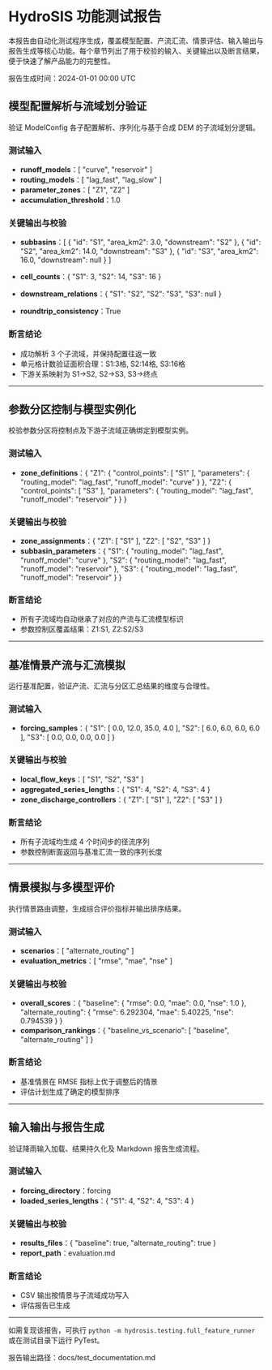 # HydroSIS 功能测试报告

本报告由自动化测试程序生成，覆盖模型配置、产流汇流、情景评估、输入输出与报告生成等核心功能。每个章节列出了用于校验的输入、关键输出以及断言结果，便于快速了解产品能力的完整性。

报告生成时间：2024-01-01 00:00 UTC

## 模型配置解析与流域划分验证

验证 ModelConfig 各子配置解析、序列化与基于合成 DEM 的子流域划分逻辑。


### 测试输入

- **runoff_models**：[
  "curve",
  "reservoir"
]
- **routing_models**：[
  "lag_fast",
  "lag_slow"
]
- **parameter_zones**：[
  "Z1",
  "Z2"
]
- **accumulation_threshold**：1.0


### 关键输出与校验

- **subbasins**：[
  {
    "id": "S1",
    "area_km2": 3.0,
    "downstream": "S2"
  },
  {
    "id": "S2",
    "area_km2": 14.0,
    "downstream": "S3"
  },
  {
    "id": "S3",
    "area_km2": 16.0,
    "downstream": null
  }
]
- **cell_counts**：{
  "S1": 3,
  "S2": 14,
  "S3": 16
}
- **downstream_relations**：{
  "S1": "S2",
  "S2": "S3",
  "S3": null
}

- **roundtrip_consistency**：True

### 断言结论

- 成功解析 3 个子流域，并保持配置往返一致
- 单元格计数验证面积合理：S1:3格, S2:14格, S3:16格
- 下游关系映射为 S1->S2, S2->S3, S3->终点

---

## 参数分区控制与模型实例化

校验参数分区将控制点及下游子流域正确绑定到模型实例。

### 测试输入

- **zone_definitions**：{
  "Z1": {
    "control_points": [
      "S1"
    ],
    "parameters": {
      "routing_model": "lag_fast",
      "runoff_model": "curve"
    }
  },
  "Z2": {
    "control_points": [
      "S3"
    ],
    "parameters": {
      "routing_model": "lag_fast",
      "runoff_model": "reservoir"
    }
  }
}

### 关键输出与校验

- **zone_assignments**：{
  "Z1": [
    "S1"
  ],
  "Z2": [
    "S2",
    "S3"
  ]
}
- **subbasin_parameters**：{
  "S1": {
    "routing_model": "lag_fast",
    "runoff_model": "curve"
  },
  "S2": {
    "routing_model": "lag_fast",
    "runoff_model": "reservoir"
  },
  "S3": {
    "routing_model": "lag_fast",
    "runoff_model": "reservoir"
  }
}

### 断言结论

- 所有子流域均自动继承了对应的产流与汇流模型标识
- 参数控制区覆盖结果：Z1:S1, Z2:S2/S3


---

## 基准情景产流与汇流模拟

运行基准配置，验证产流、汇流与分区汇总结果的维度与合理性。

### 测试输入

- **forcing_samples**：{
  "S1": [
    0.0,
    12.0,
    35.0,
    4.0
  ],
  "S2": [
    6.0,
    6.0,
    6.0,
    6.0
  ],
  "S3": [
    0.0,
    0.0,
    0.0,
    0.0
  ]
}

### 关键输出与校验

- **local_flow_keys**：[
  "S1",
  "S2",
  "S3"
]
- **aggregated_series_lengths**：{
  "S1": 4,
  "S2": 4,
  "S3": 4
}
- **zone_discharge_controllers**：{
  "Z1": [
    "S1"
  ],
  "Z2": [
    "S3"
  ]
}

### 断言结论

- 所有子流域均生成 4 个时间步的径流序列
- 参数控制断面返回与基准汇流一致的序列长度

---

## 情景模拟与多模型评价

执行情景路由调整，生成综合评价指标并输出排序结果。

### 测试输入

- **scenarios**：[
  "alternate_routing"
]
- **evaluation_metrics**：[
  "rmse",
  "mae",
  "nse"
]

### 关键输出与校验

- **overall_scores**：{
  "baseline": {
    "rmse": 0.0,
    "mae": 0.0,
    "nse": 1.0
  },
  "alternate_routing": {
    "rmse": 6.292304,
    "mae": 5.40225,
    "nse": 0.794539
  }
}
- **comparison_rankings**：{
  "baseline_vs_scenario": [
    "baseline",
    "alternate_routing"
  ]
}

### 断言结论

- 基准情景在 RMSE 指标上优于调整后的情景
- 评估计划生成了确定的模型排序

---

## 输入输出与报告生成

验证降雨输入加载、结果持久化及 Markdown 报告生成流程。

### 测试输入

- **forcing_directory**：forcing
- **loaded_series_lengths**：{
  "S1": 4,
  "S2": 4,
  "S3": 4
}

### 关键输出与校验

- **results_files**：{
  "baseline": true,
  "alternate_routing": true
}
- **report_path**：evaluation.md


### 断言结论

- CSV 输出按情景与子流域成功写入
- 评估报告已生成

---

如需复现该报告，可执行 `python -m hydrosis.testing.full_feature_runner` 或在测试目录下运行 PyTest。

报告输出路径：docs/test_documentation.md
